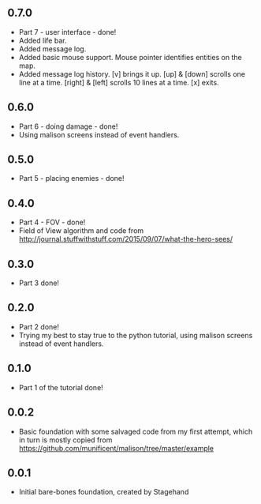 ## 0.7.0

- Part 7 - user interface - done!
- Added life bar.
- Added message log.
- Added basic mouse support. Mouse pointer identifies entities on the map.
- Added message log history. [v] brings it up. [up] & [down] scrolls one line at a time. [right] & [left] scrolls 10 lines at a time. [x] exits.

## 0.6.0

- Part 6 - doing damage - done!
- Using malison screens instead of event handlers.

## 0.5.0

- Part 5 - placing enemies - done!

## 0.4.0

- Part 4 - FOV - done!
- Field of View algorithm and code from http://journal.stuffwithstuff.com/2015/09/07/what-the-hero-sees/

## 0.3.0

- Part 3 done!

## 0.2.0

- Part 2 done!
- Trying my best to stay true to the python tutorial, using malison screens instead of event handlers.

## 0.1.0
- Part 1 of the tutorial done!

## 0.0.2

- Basic foundation with some salvaged code from my first attempt, which in turn is mostly copied from https://github.com/munificent/malison/tree/master/example

## 0.0.1

- Initial bare-bones foundation, created by Stagehand
